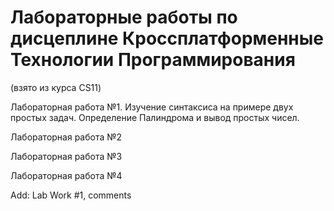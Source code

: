 # Лабораторные работы по дисцеплине Кроссплатформенные Технологии Программирования
(взято из курса CS11)

Лабораторная работа №1.
Изучение синтаксиса на примере двух простых задач. Определение Палиндрома и вывод простых чисел.

Лабораторная работа №2

Лабораторная работа №3

Лабораторная работа №4

Add: Lab Work #1, comments
